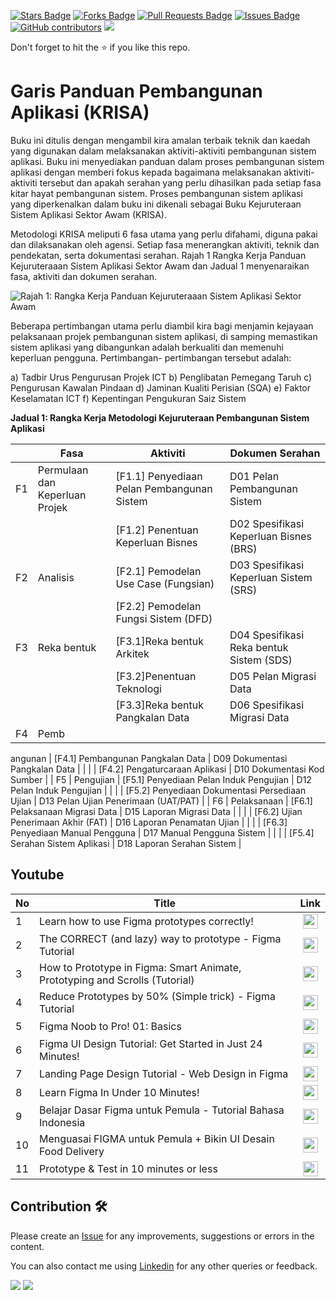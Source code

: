 <a href="https://github.com/drshahizan/software-engineering/stargazers"><img src="https://img.shields.io/github/stars/drshahizan/software-engineering" alt="Stars Badge"/></a>
<a href="https://github.com/drshahizan/software-engineering/network/members"><img src="https://img.shields.io/github/forks/drshahizan/software-engineering" alt="Forks Badge"/></a>
<a href="https://github.com/drshahizan/software-engineering/pulls"><img src="https://img.shields.io/github/issues-pr/drshahizan/software-engineering" alt="Pull Requests Badge"/></a>
<a href="https://github.com/drshahizan/software-engineering"><img src="https://img.shields.io/github/issues/drshahizan/software-engineering" alt="Issues Badge"/></a>
<a href="https://github.com/drshahizan/software-engineering/graphs/contributors"><img alt="GitHub contributors" src="https://img.shields.io/github/contributors/drshahizan/software-engineering?color=2b9348"></a>
![](https://visitor-badge.glitch.me/badge?page_id=drshahizan/software-engineering)

Don't forget to hit the :star: if you like this repo.

# Garis Panduan Pembangunan Aplikasi (KRISA)
Buku ini ditulis dengan mengambil kira amalan terbaik teknik dan kaedah yang digunakan dalam melaksanakan aktiviti-aktiviti pembangunan sistem aplikasi. Buku ini menyediakan panduan dalam proses pembangunan sistem aplikasi dengan memberi fokus kepada bagaimana melaksanakan aktiviti-aktiviti tersebut dan apakah serahan yang perlu dihasilkan pada setiap fasa kitar hayat pembangunan sistem. Proses pembangunan sistem aplikasi yang diperkenalkan dalam buku ini dikenali sebagai Buku Kejuruteraan Sistem Aplikasi Sektor Awam (KRISA).

Metodologi KRISA meliputi 6 fasa utama yang perlu difahami, diguna pakai dan dilaksanakan oleh agensi. Setiap fasa menerangkan aktiviti, teknik dan pendekatan, serta dokumentasi serahan. Rajah 1 Rangka Kerja Panduan Kejuruteraaan Sistem Aplikasi Sektor Awam dan Jadual 1 menyenaraikan fasa, aktiviti dan dokumen serahan.

![Rajah 1: Rangka Kerja Panduan Kejuruteraaan Sistem Aplikasi Sektor Awam](/images/images/krisa/Rajah1-RangkaKerja.png)

Beberapa pertimbangan utama perlu diambil kira bagi menjamin kejayaan pelaksanaan projek pembangunan sistem aplikasi, di samping memastikan sistem aplikasi yang dibangunkan adalah berkualiti dan memenuhi keperluan pengguna. Pertimbangan- pertimbangan tersebut adalah:

a) Tadbir Urus Pengurusan Projek ICT
b) Penglibatan Pemegang Taruh
c) Pengurusan Kawalan Pindaan
d) Jaminan Kualiti Perisian (SQA)
e) Faktor Keselamatan ICT
f) Kepentingan Pengukuran Saiz Sistem

**Jadual 1: Rangka Kerja Metodologi Kejuruteraan Pembangunan Sistem Aplikasi**

|   | Fasa                                       | Aktiviti                                       | Dokumen Serahan                                 |
|---|--------------------------------------------|------------------------------------------------|-------------------------------------------------|
| F1 | Permulaan dan Keperluan Projek             | [F1.1] Penyediaan Pelan Pembangunan Sistem     | D01 Pelan Pembangunan Sistem                    |
|    |                                            | [F1.2] Penentuan Keperluan Bisnes              | D02 Spesifikasi Keperluan Bisnes (BRS)          |
| F2 | Analisis                                   | [F2.1] Pemodelan Use Case (Fungsian)           | D03 Spesifikasi Keperluan Sistem (SRS)          |
|    |                                            | [F2.2] Pemodelan Fungsi Sistem (DFD)           |                                                 |
| F3 | Reka bentuk                                | [F3.1]Reka bentuk Arkitek                      | D04 Spesifikasi Reka bentuk Sistem (SDS)        |
|    |                                            | [F3.2]Penentuan Teknologi                      | D05 Pelan Migrasi Data                          |
|    |                                            | [F3.3]Reka bentuk Pangkalan Data               | D06 Spesifikasi Migrasi Data                    |
| F4 | Pemb

angunan                                | [F4.1] Pembangunan Pangkalan Data              | D09 Dokumentasi Pangkalan Data                  |
|    |                                            | [F4.2] Pengaturcaraan Aplikasi                 | D10 Dokumentasi Kod Sumber                      |
| F5 | Pengujian                                  | [F5.1] Penyediaan Pelan Induk Pengujian        | D12 Pelan Induk Pengujian                       |
|    |                                            | [F5.2] Penyediaan Dokumentasi Persediaan Ujian | D13 Pelan Ujian Penerimaan (UAT/PAT)            |
| F6 | Pelaksanaan                                | [F6.1] Pelaksanaan Migrasi Data                | D15 Laporan Migrasi Data                        |
|    |                                            | [F6.2] Ujian Penerimaan Akhir (FAT)            | D16 Laporan Penamatan Ujian                     |
|    |                                            | [F6.3] Penyediaan Manual Pengguna              | D17 Manual Pengguna Sistem                      |
|    |                                            | [F5.4] Serahan Sistem Aplikasi                 | D18 Laporan Serahan Sistem                      |




## Youtube


| No | Title                                                    | Link                                               |
|----|----------------------------------------------------------|:----------------------------------------------------:|
| 1  | Learn how to use Figma prototypes correctly! | <a href="https://youtu.be/_yVgc34ZejI"><img src="../images/youtube64.png" width="24px" height="24px" ></a> |
| 2  | The CORRECT (and lazy) way to prototype - Figma Tutorial | <a href="https://youtu.be/L22lDu3QX2c"><img src="../images/youtube64.png" width="24px" height="24px" ></a> |
| 3  | How to Prototype in Figma: Smart Animate, Prototyping and Scrolls (Tutorial) | <a href="https://youtu.be/LX7Mfj-1tiA"><img src="../images/youtube64.png" width="24px" height="24px" ></a> |
| 4  | Reduce Prototypes by 50% (Simple trick) - Figma Tutorial | <a href="https://youtu.be/5GzLA_JkZ14"><img src="../images/youtube64.png" width="24px" height="24px" ></a> |
| 5  | Figma Noob to Pro! 01: Basics                             | <a href="https://youtu.be/CjeLMOj0DW0"><img src="../images/youtube64.png" width="24px" height="24px" ></a> |
| 6  | Figma UI Design Tutorial: Get Started in Just 24 Minutes! | <a href="https://youtu.be/FTFaQWZBqQ8"><img src="../images/youtube64.png" width="24px" height="24px" ></a> |
| 7  | Landing Page Design Tutorial - Web Design in Figma        | <a href="https://youtu.be/V_cioLTaDvQ"><img src="../images/youtube64.png" width="24px" height="24px" ></a> |
| 8  | Learn Figma In Under 10 Minutes! | <a href="https://youtu.be/To_ADCVSg5g"><img src="../images/youtube64.png" width="24px" height="24px" ></a> |
| 9  | Belajar Dasar Figma untuk Pemula - Tutorial Bahasa Indonesia | <a href="http://localhost/exercise/7%20Array/Lesson%207h.php"><img src="../images/youtube64.png" width="24px" height="24px" ></a> |
| 10 | Menguasai FIGMA untuk Pemula + Bikin UI Desain Food Delivery | <a href="https://youtu.be/0JeyMBOPLqw"><img src="../images/youtube64.png" width="24px" height="24px" ></a> |
| 11 | Prototype & Test in 10 minutes or less | <a href="https://youtu.be/pijzYKAOluw"><img src="../images/youtube64.png" width="24px" height="24px" ></a> |

## Contribution 🛠️
Please create an [Issue](https://github.com/drshahizan/software-engineering/issues) for any improvements, suggestions or errors in the content.

You can also contact me using [Linkedin](https://www.linkedin.com/in/drshahizan/) for any other queries or feedback.

![](https://komarev.com/ghpvc/?username=drshahizan&label=Views&color=0e75b6&style=flat)
![](https://hit.yhype.me/github/profile?user_id=81284918)
